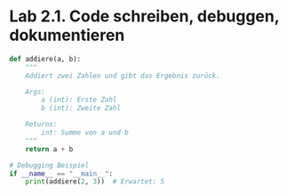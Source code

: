 # Lab 2.1. Code schreiben, debuggen, dokumentieren

```python
def addiere(a, b):
    """
    Addiert zwei Zahlen und gibt das Ergebnis zurück.

    Args:
        a (int): Erste Zahl
        b (int): Zweite Zahl

    Returns:
        int: Summe von a und b
    """
    return a + b

# Debugging Beispiel
if __name__ == "__main__":
    print(addiere(2, 3))  # Erwartet: 5
```
